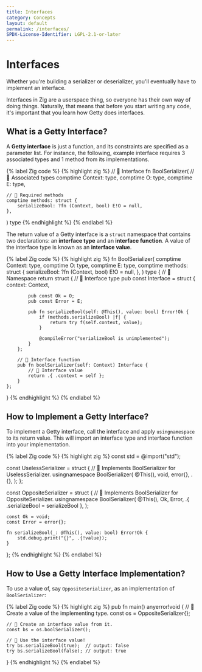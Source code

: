 ```yaml
---
title: Interfaces
category: Concepts
layout: default
permalink: /interfaces/
SPDX-License-Identifier: LGPL-2.1-or-later
---
```


# Interfaces

Whether you're building a serializer or deserializer, you'll eventually have to implement an interface.

Interfaces in Zig are a userspace thing, so everyone has their own way of doing things. Naturally, that means that before you start writing any code, it's important that you learn how Getty does interfaces.

## What is a Getty Interface?

A __Getty interface__ is just a function, and its constraints are specified as a parameter list. For instance, the following, example interface requires 3 associated types and 1 method from its implementations.

{% label Zig code %}
{% highlight zig %}
// 👋 Interface
fn BoolSerializer(
    // 👋 Associated types
    comptime Context: type,
    comptime O: type,
    comptime E: type,

    // 👋 Required methods
    comptime methods: struct {
        serializeBool: ?fn (Context, bool) E!O = null,
    },
) type
{% endhighlight %}
{% endlabel %}

The return value of a Getty interface is a `struct` namespace that contains two declarations: an __interface type__ and an __interface function__. A value of the interface type is known as an __interface value__.

{% label Zig code %}
{% highlight zig %}
fn BoolSerializer(
    comptime Context: type,
    comptime O: type,
    comptime E: type,
    comptime methods: struct {
        serializeBool: ?fn (Context, bool) E!O = null,
    },
) type {
    // 👋 Namespace
    return struct {
        // 👋 Interface type
        pub const Interface = struct {
            context: Context,

            pub const Ok = O;
            pub const Error = E;

            pub fn serializeBool(self: @This(), value: bool) Error!Ok {
                if (methods.serializeBool) |f| {
                    return try f(self.context, value);
                }

                @compileError("serializeBool is unimplemented");
            }
        };

        // 👋 Interface function
        pub fn boolSerializer(self: Context) Interface {
            // 👋 Interface value
            return .{ .context = self };
        }
    };
}
{% endhighlight %}
{% endlabel %}

## How to Implement a Getty Interface?

To implement a Getty interface, call the interface and apply `usingnamespace` to its return value. This will import an interface type and interface function into your implementation.

{% label Zig code %}
{% highlight zig %}
const std = @import("std");

const UselessSerializer = struct {
    // 👋 Implements BoolSerializer for UselessSerializer.
    usingnamespace BoolSerializer(
        @This(),
        void,
        error{},
        .{},
    );
};

const OppositeSerializer = struct {
    // 👋 Implements BoolSerializer for OppositeSerializer.
    usingnamespace BoolSerializer(
        @This(),
        Ok,
        Error,
        .{ .serializeBool = serializeBool },
    );

    const Ok = void;
    const Error = error{};

    fn serializeBool(_: @This(), value: bool) Error!Ok {
        std.debug.print("{}", .{!value});
    }
};
{% endhighlight %}
{% endlabel %}

## How to Use a Getty Interface Implementation?

To use a value of, say `OppositeSerializer`, as an implementation of `BoolSerializer`:

{% label Zig code %}
{% highlight zig %}
pub fn main() anyerror!void {
    // 👋 Create a value of the implementing type.
    const os = OppositeSerializer{};

    // 👋 Create an interface value from it.
    const bs = os.boolSerializer();

    // 👋 Use the interface value!
    try bs.serializeBool(true);  // output: false
    try bs.serializeBool(false); // output: true
}
{% endhighlight %}
{% endlabel %}
